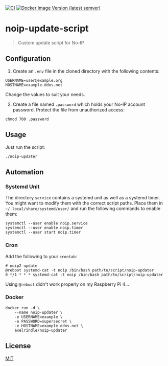 [![CI](https://github.com/axelrindle/noip-update-script/actions/workflows/ci.yml/badge.svg)](https://github.com/axelrindle/noip-update-script/actions/workflows/ci.yml)
[![Docker Image Version (latest semver)](https://img.shields.io/docker/v/axelrindle/noip-updater?logo=docker)](https://hub.docker.com/r/axelrindle/noip-updater)

# noip-update-script

> Custom update script for No-IP

## Configuration

1. Create an `.env` file in the cloned directory with the following contents:

```properties
USERNAME=user@example.org
HOSTNAME=example.ddns.net
```

Change the values to suit your needs.

2. Create a file named `.password` which holds your No-IP account password. Protect the file from unauthorized access:

```shell
chmod 700 .password
```

## Usage

Just run the script:

```shell
./noip-updater
```

## Automation

### Systemd Unit

The directory `service` contains a systemd unit as well as a systemd timer.
You might want to modify them with the correct script paths.
Place them in `~/.local/share/systemd/user/` and run the following commands to enable them:

```shell
systemctl --user enable noip.service
systemctl --user enable noip.timer
systemctl --user start noip.timer
```

### Cron

Add the following to your `crontab`:

```
# noip2 update
@reboot systemd-cat -t noip /bin/bash path/to/script/noip-updater
0 */1 * * * systemd-cat -t noip /bin/bash path/to/script/noip-updater
```

Using `@reboot` didn't work properly on my Raspberry Pi 4...

### Docker

```shell
docker run -d \
    --name noip-updater \
    -e USERNAME=example \
    -e PASSWORD=supersecret \
    -e HOSTNAME=example.ddns.net \
    axelrindle/noip-updater
```

## License

[MIT](LICENSE)

